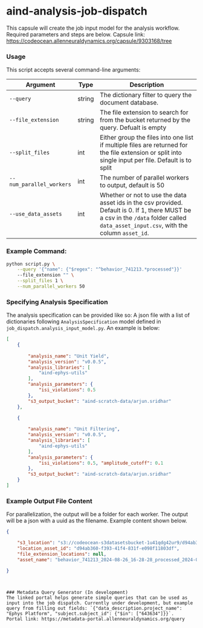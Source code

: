 # aind-analysis-job-dispatch

This capsule will create the job input model for the analysis workflow. Required parameters and steps are below. Capsule link: https://codeocean.allenneuraldynamics.org/capsule/9303168/tree

### Usage
This script accepts several command-line arguments:

| Argument               | Type    | Description                                                                                                                                             |
|------------------------|---------|---------------------------------------------------------------------------------------------------------------------------------------------------------|
| `--query`  | string | The dictionary filter to query the document database.
| `--file_extension`      | string  | The file extension to search for from the bucket returned by the query. Defualt is empty                                                                                                             |
| `--split_files`   | int  | Either group the files into one list if multiple files are returned for the file extension or split into single input per file. Default is to split
| `--num_parallel_workers`    | int  |  The number of parallel workers to output, default is 50
| `--use_data_assets`  | int | Whether or not to use the data asset ids in the csv provided. Default is 0. If 1, there MUST be a csv in the `/data` folder called `data_asset_input.csv`, with the column `asset_id`.

### Example Command:

```bash
python script.py \
    --query '{"name": {"$regex": "^behavior_741213.*processed"}}'
    --file_extension "" \
    --split_files 1 \
    --num_parallel_workers 50
```

### Specifying Analysis Specification
The analysis specification can be provided like so: A json file with a list of dictionaries following `AnalysisSpecification` model defined in `job_dispatch.analysis_input_model.py`. An example is below:
```json
[
    {
        
        "analysis_name": "Unit Yield",
        "analysis_version": "v0.0.5",
        "analysis_libraries": [
            "aind-ephys-utils"
        ],
        "analysis_parameters": {
            "isi_violations": 0.5
        },
        "s3_output_bucket": "aind-scratch-data/arjun.sridhar"
    },

    {
        
        "analysis_name": "Unit Filtering",
        "analysis_version": "v0.0.5",
        "analysis_libraries": [
            "aind-ephys-utils"
        ],
        "analysis_parameters": {
            "isi_violations": 0.5, "amplitude_cutoff": 0.1
        },
        "s3_output_bucket": "aind-scratch-data/arjun.sridhar"
    }
]
```

### Example Output File Content

For parallelization, the output will be a folder for each worker. The output will be a json with a uuid as the filename. Example content shown below.

```json
{

    "s3_location": "s3://codeocean-s3datasetsbucket-1u41qdg42ur9/d94ab360-f393-41f4-831f-e098f11803df",
    "location_asset_id": "d94ab360-f393-41f4-831f-e098f11803df",
    "file_extension_locations": null,
    "asset_name": "behavior_741213_2024-08-26_16-28-28_processed_2024-09-17_07-25-04"

}
```

```


### Metadata Query Generator (In development)
The linked portal helps generate simple queries that can be used as input into the job dispatch. Currently under development, but example query from filling out fields: `{"data_description.project_name": "Ephys Platform", "subject.subject_id": {"$in": ["643634"]}}`.
Portal link: https://metadata-portal.allenneuraldynamics.org/query


